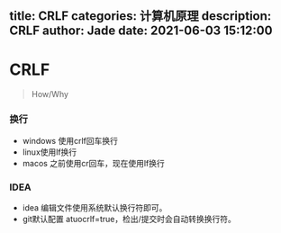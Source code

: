 title: CRLF
categories: 计算机原理
description: CRLF
author: Jade
date: 2021-06-03 15:12:00
---
# CRLF
> How/Why

### 换行
- windows 使用crlf回车换行
- linux使用lf换行
- macos 之前使用cr回车，现在使用lf换行

### IDEA
- idea 编辑文件使用系统默认换行符即可。
- git默认配置 atuocrlf=true，检出/提交时会自动转换换行符。

